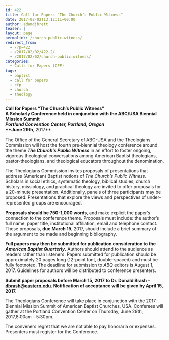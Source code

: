 ```yaml
---
id: 422
title: Call for Papers “The Church’s Public Witness”
date: 2017-02-02T13:12:11+00:00
author: adamdjbrett
teaser: |
layout: page
permalink: /church-public-witness/
redirect_from:
  - /?p=422
  - /2017/02/02/422-2/
  - /2017/02/02/church-public-witness/
categories:
  - Calls for Papers (CFP)
tags:
  - baptist
  - call for papers
  - cfp
  - church
  - theology
---
```

**Call for Papers ****“The Church’s Public Witness”**  
A Scholarly Conference held in conjunction with the ABC/USA Biennial Mission Summit  
_Portland Convention Center, Portland, Oregon_  
**June 29****th****, 2017**

The Office of the General Secretary of ABC-USA and the Theologians Commission will host the fourth pre-biennial theology conference around the theme **_The Church’s Public Witness_** in an effort to foster ongoing, vigorous theological conversations among American Baptist theologians, pastor-theologians, and theological educators throughout the denomination.

The Theologians Commission invites proposals of presentations that address (American) Baptist notions of _The Church’s Public Witness_. Scholars in social ethics, systematic theology, biblical studies, church history, missiology, and practical theology are invited to offer proposals for a 20-minute presentation. Additionally, panels of three participants may be proposed. Presentations that explore the views and perspectives of under-represented groups are encouraged.

**Proposals should be 750-1,000 words**, and make explicit the paper’s connection to the conference theme. Proposals must include: the author’s full name, paper title, institutional affiliation, email and telephone contact. These proposals, **due <span tabindex="0" data-term="goog_1496140908">March 15</span>**, 2017, should include a brief summary of the argument to be made and beginning bibliography.

**Full papers may then be submitted for publication consideration to the _American Baptist Quarterly_.** Authors should attend to the audience as readers rather than listeners. Papers submitted for publication should be approximately 20 pages long (12-point font, double-spaced) and must be fully footnoted. The deadline for submission to _ABQ_ editors is <span tabindex="0" data-term="goog_1496140909">August 1, 2017</span>. Guidelines for authors will be distributed to conference presenters.

**Submit paper proposals before <span tabindex="0" data-term="goog_1496140910">March 15, 2017</span> to Dr. Donald Brash &#8211; <a href="mailto:dbrash@eastern.edu" target="_blank" rel="noopener noreferrer">dbrash@eastern.edu</a>. Notification of acceptance will be given by <span tabindex="0" data-term="goog_1496140911">April 15, 2017</span>.**

The Theologians Conference will take place in conjunction with the 2017 Biennial Mission Summit of American Baptist Churches, USA. Conferees will gather at the Portland Convention Center <span tabindex="0" data-term="goog_1496140912">on Thursday</span>, June 29th, 2017,<span tabindex="0" data-term="goog_1496140913">8:00am – 5:30pm</span>.

The conveners regret that we are not able to pay honoraria or expenses. Presenters must register for the Conference.
